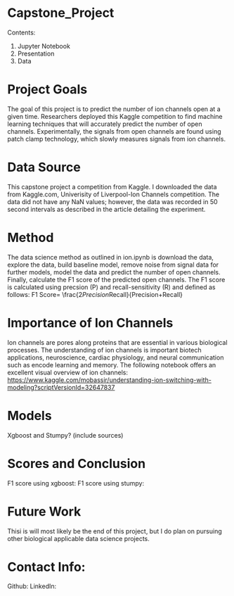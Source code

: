 # Capstone_Project

Contents:
  1. Jupyter Notebook
  2. Presentation
  3. Data

# Project Goals
The goal of this project is to predict the number of ion channels open at a given time. Researchers deployed this Kaggle competition to find machine learning techniques that will accurately predict the number of open channels. Experimentally, the signals from open channels are found using patch clamp technology, which slowly measures signals from ion channels.

# Data Source
This capstone project a competition from Kaggle. I downloaded the data from Kaggle.com, Univerisity of Liverpool-Ion Channels competition. The data did not have any NaN values; however, the data was recorded in 50 second intervals as described in the article detailing the experiment. 

# Method
The data science method as outlined in ion.ipynb is download the data, explore the data, build baseline model, remove noise from signal data for further models, model the data and predict the number of open channels. Finally, calculate the F1 score of the predicted open channels. The F1 score is calculated using precsion (P) and recall-sensitivity (R) and defined as follows:
                                         F1 Score= \frac{2*Precision*Recall}{Precision+Recall}

# Importance of Ion Channels
Ion channels are pores along proteins that are essential in various biological processes. The understanding of ion channels is important biotech applications, neuroscience, cardiac physiology, and neural communication such as encode learning and memory. The following notebook offers an excellent visual overview of ion channels: https://www.kaggle.com/mobassir/understanding-ion-switching-with-modeling?scriptVersionId=32647837

# Models
Xgboost and Stumpy? (include sources)

# Scores and Conclusion
F1 score using xgboost:
F1 score using stumpy: 

# Future Work
Thisi is will most likely be the end of this project, but I do plan on pursuing other biological applicable data science projects. 

# Contact Info:
Github: 
LinkedIn:

